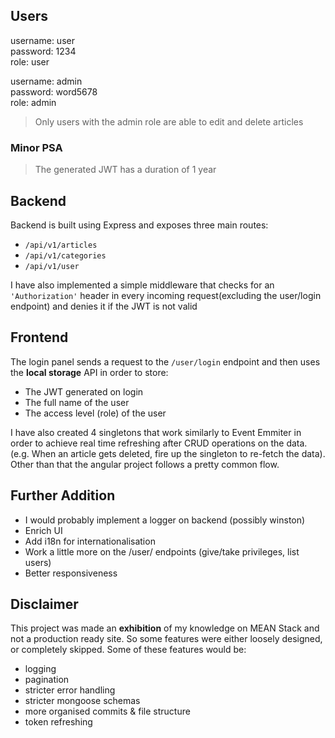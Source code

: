 ## Users

username: user\
password: 1234\
role: user

username: admin\
password: word5678\
role: admin

> Only users with the admin role are able to edit and delete articles

### Minor PSA
> The generated JWT has a duration of 1 year

## Backend
Backend is built using Express and exposes three main routes:
- `/api/v1/articles`
- `/api/v1/categories`
- `/api/v1/user`

I have also implemented a simple middleware that checks for an `'Authorization'` header in every incoming request(excluding the user/login endpoint) and denies it if the JWT is not valid

## Frontend
The login panel sends a request to the `/user/login` endpoint and then uses the **local storage** API in order to store:
- The JWT generated on login
- The full name of the user
- The access level (role) of the user

I have also created 4 singletons that work similarly to Event Emmiter in order to achieve real time refreshing after CRUD operations on the data. (e.g. When an article gets deleted, fire up the singleton to re-fetch the data). Other than that the angular project follows a pretty common flow.

## Further Addition
- I would probably implement a logger on backend (possibly winston)
- Enrich UI
- Add i18n for internationalisation
- Work a little more on the /user/ endpoints (give/take privileges, list users)
- Better responsiveness

## Disclaimer

This project was made an **exhibition** of my knowledge on MEAN Stack and not a production ready site. So some features were either loosely designed, or completely skipped. Some of these features would be: 
- logging
- pagination
- stricter error handling
- stricter mongoose schemas
- more organised commits & file structure
- token refreshing